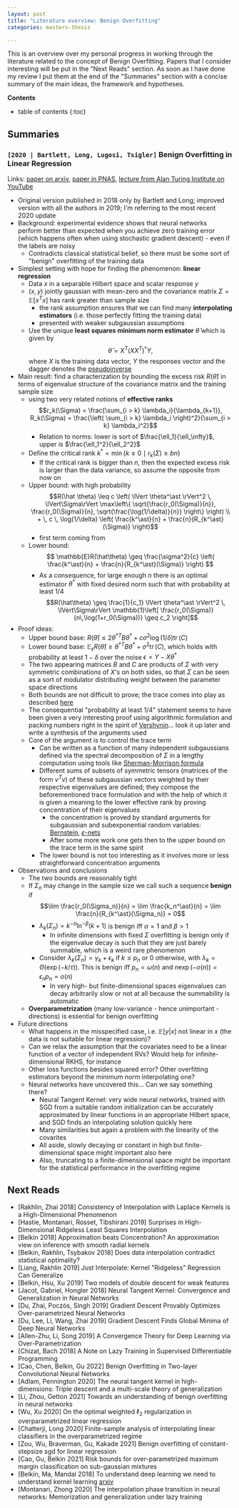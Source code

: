 ```yaml
---
layout: post
title: "Literature overview: Benign Overfitting"
categories: masters-thesis

---
```


This is an overview over my personal progress in working through the literature related to the concept of Benign Overfitting. Papers that I consider interesting will be put in the "Next Reads" section. As soon as I have done my review I put them at the end of the "Summaries" section with a concise summary of the main ideas, the framework and hypotheses.

<!--more-->

**Contents**
* table of contents
{:toc}

## Summaries

### `[2020 | Bartlett, Long, Lugosi, Tsigler]` Benign Overfitting in Linear Regression

Links: [paper on arxiv](https://arxiv.org/abs/1906.11300), [paper in PNAS](https://www.pnas.org/doi/10.1073/pnas.1907378117), [lecture from Alan Turing Institute on YouTube](https://www.youtube.com/watch?v=HnWdKzgfVTQ)

- Original version published in 2018 only by Bartlett and Long; improved version with all the authors in 2019; I'm referring to the most recent 2020 update
- Background: experimental evidence shows that neural networks perform better than expected when you achieve zero training error (which happens often when using stochastic gradient descent) - even if the labels are noisy
  - Contradicts classical statistical belief, so there must be some sort of "benign" overfitting of the training data
- Simplest setting with hope for finding the phenomenon: **linear regression**
  - Data $x$ in a separable Hilbert space and scalar response $y$
  - $(x,y)$ jointly gaussian with mean-zero and the covariance matrix $\Sigma = \mathbb{E}[x^Tx]$ has rank greater than sample size
    - the rank assumption ensures that we can find many **interpolating estimators** (i.e. those perfectly fitting the training data)
    - presented with weaker subgaussian assumptions
  - Use the unique **least squares minimum norm estimator** $\hat{\theta}$ which is given by
    $$\hat\theta = X^T (X X^T)^\dagger Y,$$
    where $X$  is the training data vector, $Y$ the responses vector and the dagger denotes the [pseudoinverse](https://en.wikipedia.org/wiki/Moore%E2%80%93Penrose_inverse)
- Main result: find a characterization by bounding the excess risk $R(\hat \theta)$ in terms of eigenvalue structure of the covariance matrix and the training sample size 
  - using two very related notions of **effective ranks**
    $$r_k(\Sigma) = \frac{\sum_{i > k} \lambda_i}{\lambda_{k+1}}, R_k(\Sigma) = \frac{\left( \sum_{i > k} \lambda_i \right)^2}{\sum_{i > k} \lambda_i^2}$$
    - Relation to norms: lower is sort of $\frac{\ell_1}{\ell_\infty}$, upper is $\frac{\ell_1^2}{\ell_2^2}$
  - Define the critical rank $k^\ast = \min\{k\geq 0 \mid r_k(\Sigma) \geq bn \}$
    - If the critical rank is bigger than $n$, then the expected excess risk is larger than the data variance, so assume the opposite from now on
  - Upper bound: with high probability
    $$R(\hat \theta) \leq c \left( \lVert \theta^\ast \rVert^2 \, \lVert\Sigma\rVert \max\left\{ \sqrt{\frac{r_0(\Sigma)}{n}}, \frac{r_0(\Sigma)}{n}, \sqrt{\frac{\log(1/\delta)}{n}} \right\} \right) \\ + \, c \, \log(1/\delta) \left( \frac{k^\ast}{n} + \frac{n}{R_{k^\ast}(\Sigma)} \right)$$
    - first term coming from 
  - Lower bound:
    $$ \mathbb{E}R(\hat\theta) \geq \frac{\sigma^2}{c} \left( \frac{k^\ast}{n} + \frac{n}{R_{k^\ast}(\Sigma)} \right) $$
    - As a consequence, for large enough $n$ there is an optimal estimator $\theta^\ast$ with  fixed desired norm such that with probability at least 1/4
      $$R(\hat\theta) \geq \frac{1}{c_1} \lVert \theta^\ast \rVert^2 \, \lVert\Sigma\rVert \mathbb{1}\left[ \frac{r_0(\Sigma)}{n\,\log(1+r_0(\Sigma))} \geq c_2 \right]$$
- Proof ideas:
  - Upper bound base: $R(\hat \theta) \leq 2 {\theta^\ast}^T B \theta^\ast + c \sigma^2 \log(1/\delta)\operatorname{tr}(C)$ 
  - Lower bound base: $\mathbb{E}_\epsilon R(\hat \theta) \geq {\theta^\ast}^T B \theta^\ast + \sigma^2 \operatorname{tr}(C)$, which holds with probability at least $1-\delta$ over the noise $\epsilon = Y - X\theta^\ast$
  - The two appearing matrices $B$ and $C$ are products of $\Sigma$ with very symmetric combinations of $X$'s on both sides, so that $\Sigma$ can be seen as a sort of modulator distributing weight between the parameter space directions
  - Both bounds are not difficult to prove; the trace comes into play as described [here](https://math.stackexchange.com/questions/2228398/trace-trick-for-expectations-of-quadratic-forms)
  - The consequential "probability at least 1/4" statement seems to have been given a very interesting proof using algorithmic formulation and packing numbers right in the spirit of [Vershynin](https://www.math.uci.edu/~rvershyn/papers/HDP-book/HDP-book.html)... look it up later and write a synthesis of the arguments used
  - Core of the argument is to control the trace term
    - Can be written as a function of many independent subgaussians defined via the spectral decomposition of $\Sigma$ in a lengthy computation using tools like [Sherman-Morrison formula](https://en.wikipedia.org/wiki/Sherman%E2%80%93Morrison_formula)
    - Different sums of subsets of symmetric tensors (matrices of the form $v^T v$) of these subgaussian vectors weighted by their respective eigenvalues are defined; they compose the beforementioned trace formulation and with the help of which it is given a meaning to the lower effective rank by proving concentration of their eigenvalues
      - the concentration is proved by standard arguments for subgaussian and subexponential random variables: [Bernstein](https://en.wikipedia.org/wiki/Bernstein_inequalities_(probability_theory)), [$\varepsilon$-nets](https://terrytao.wordpress.com/tag/epsilon-net-argument/)
      - After some more work one gets then to the upper bound on the trace term in the same spirit
    - The lower bound is not too interesting as it involves more or less straightforward concentration arguments
- Observations and conclusions
  - The two bounds are reasonably tight
  - If $\Sigma_n$ may change in the sample size we call such a sequence **benign** if 
    $$\lim \frac{r_0(\Sigma_n)}{n} = \lim \frac{k_n^\ast}{n} = \lim \frac{n}{R_{k^\ast}(\Sigma_n)} = 0$$
    - $\lambda_k(\Sigma_n) = k^{-\alpha} \ln^{-\beta}(k+1)$ is benign iff $\alpha = 1$ and $\beta > 1$
      - In infinite dimensions with fixed $\Sigma$ overfitting is benign only if the eigenvalue decay is such that they are just barely summable, which is a weird rare phenomenon
    - Consider $\lambda_k(\Sigma_n) = \gamma_k + \epsilon_k$ if $k \leq p_n$ or 0 otherwise, with $\lambda_k = \Theta(\exp(-k/\tau))$. This is benign iff $p_n = \omega(n)$ and $n\exp(-o(n)) = \epsilon_n p_n = o(n)$
      - In very high- but finite-dimensional spaces eigenvalues can decay arbitrarily slow or not at all because the summability is automatic
  - **Overparametrization** (many low-variance - hence unimportant - directions) is essential for benign overfitting
- Future directions
  - What happens in the misspecified case, i.e. $\mathbb{E}[y|x]$ not linear in $x$ (the data is not suitable for linear regression)?
  - Can we relax the assumption that the covariates need to be a linear function of a vector of independent RVs? Would help for infinite-dimensional RKHS, for instance
  - Other loss functions besides squared error? Other overfitting estimators beyond the minimum norm interpolating one?
  - Neural networks have uncovered this... Can we say something there?
    - Neural Tangent Kernel: very wide neural networks, trained with SGD from a suitable random initialization can be accurately approximated by linear functions in an appropriate Hilbert space, and SGD finds an interpolating solution quickly here
    - Many similarities but again a problem with the linearity of the covarites
    - All aside, slowly decaying or constant in high but finite-dimensional space might important also here
    - Also, truncating to a finite-dimensional space might be important for the statistical performance in the overfitting regime

## Next Reads

- [Rakhlin, Zhai 2018] Consistency of Interpolation with Laplace Kernels is a High-Dimensional Phenomenon
- [Hastie, Montanari, Rosset, Tibshirani 2019] Surprises in High-Dimensional Ridgeless Least Squares Interpolation
- [Belkin 2018] Approximation beats Concentration? An approximation view on inference with smooth radial kernels
- [Belkin, Rakhlin, Tsybakov 2018] Does data interpolation contradict statistical optimality?
- [Liang, Rakhlin 2019] Just Interpolate: Kernel "Ridgeless" Regression Can Generalize
- [Belkin, Hsu, Xu 2019] Two models of double descent for weak features
- [Jacot, Gabriel, Hongler 2018] Neural Tangent Kernel: Convergence and Generalization in Neural Networks
- [Du, Zhai, Poczós, Singh 2019] Gradient Descent Provably Optimizes Over-parametrized Neural Networks
- [Du, Lee, Li, Wang, Zhai 2019] Gradient Descent Finds Global Minima of Deep Neural Networks
- [Allen-Zhu, Li, Song 2019] A Convergence Theory for Deep Learning via Over-Parametrization
- [Chizat, Bach 2018] A Note on Lazy Training in Supervised Differentiable Programming
- [Cao, Chen, Belkin, Gu 2022] Benign Overfitting in Two-layer Convolutional Neural Networks
- [Adlam, Pennington 2020] The neural tangent kernel in high-dimensions: Triple descent and a multi-scale theory of generalization
- [Li, Zhou, Getton 2021] Towards an understanding of benign overfitting in neural networks
- [Wu, Xu 2020] On the optimal weighted $\ell_2$ regularization in overparametrized linear regression
- [Chatterji, Long 2020] Finite-sample analysis of interpolating linear classifiers in the overparametrized regime
- [Zou, Wu, Braverman, Gu, Kakade 2021] Benign overfitting of constant-stepsize sgd for linear regression
- [Cao, Gu, Belkin 2021] Risk bounds for over-parametrized maximum margin classification on sub-gaussian mixtures
- [Belkin, Ma, Mandal 2018] To understand deep learning we need to understand kernel learning [arxiv](https://arxiv.org/abs/1802.01396#)
- [Montanari, Zhong 2020] The interpolation phase transition in neural networks: Memorization and generalization under lazy training


